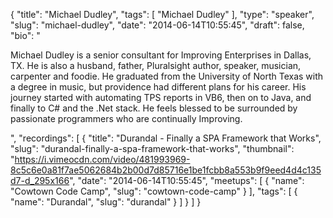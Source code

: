 {
  "title": "Michael Dudley",
  "tags": [
    "Michael Dudley"
  ],
  "type": "speaker",
  "slug": "michael-dudley",
  "date": "2014-06-14T10:55:45",
  "draft": false,
  "bio": "<p>Michael Dudley is a senior consultant for Improving Enterprises in Dallas, TX. He is also a husband, father, Pluralsight author, speaker, musician, carpenter and foodie. He graduated from the University of North Texas with a degree in music, but providence had different plans for his career. His journey started with automating TPS reports in VB6, then on to Java, and finally to C# and the .Net stack. He feels blessed to be surrounded by passionate programmers who are continually Improving.</p>",
  "recordings": [
    {
      "title": "Durandal - Finally a SPA Framework that Works",
      "slug": "durandal-finally-a-spa-framework-that-works",
      "thumbnail": "https://i.vimeocdn.com/video/481993969-8c5c6e0a81f7ae5062684b2b00d7d85716e1be1fcbb8a553b9f9eed4d4c135d7-d_295x166",
      "date": "2014-06-14T10:55:45",
      "meetups": [
        {
          "name": "Cowtown Code Camp",
          "slug": "cowtown-code-camp"
        }
      ],
      "tags": [
        {
          "name": "Durandal",
          "slug": "durandal"
        }
      ]
    }
  ]
}
